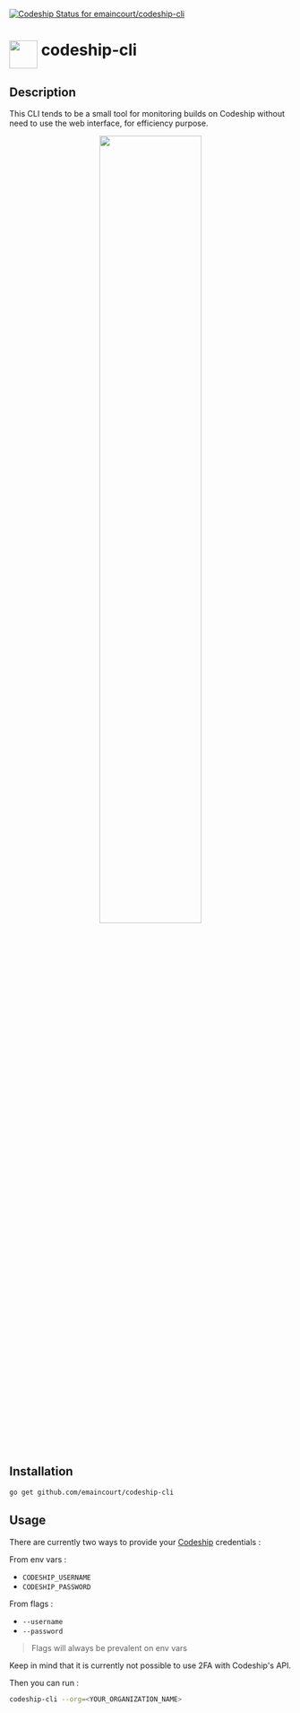 [ ![Codeship Status for emaincourt/codeship-cli](https://app.codeship.com/projects/926858d0-74c5-0136-87ef-06aa68e587da/status?branch=master)](https://app.codeship.com/projects/299734)

# <div style="display:flex; flex-direction:row"><img src="https://i.vimeocdn.com/portrait/5336365_300x300" width="50px" height="50px">&nbsp;codeship-cli</div>

## Description

This CLI tends to be a small tool for monitoring builds on Codeship without need to use the web interface, for efficiency purpose.

<p align="center">
  <img width="60%" src="https://s1.gifyu.com/images/2018-07-28-13.34.42.gif">
</p>

## Installation

```bash
go get github.com/emaincourt/codeship-cli
```

## Usage

There are currently two ways to provide your [Codeship](https://codeship.com/) credentials :

From env vars :
* `CODESHIP_USERNAME`
* `CODESHIP_PASSWORD`

From flags :
* `--username`
* `--password`

> Flags will always be prevalent on env vars

Keep in mind that it is currently not possible to use 2FA with Codeship's API.

Then you can run :

```bash
codeship-cli --org=<YOUR_ORGANIZATION_NAME>
```

